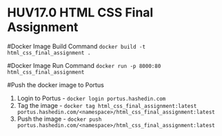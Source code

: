 # HUV17.0 HTML CSS Final Assignment

#Docker Image Build Command
`docker build -t html_css_final_assignment .`

#Docker Image Run Command
`docker run -p 8000:80 html_css_final_assignment`

#Push the docker image to Portus
1. Login to Portus - `docker login portus.hashedin.com`
2. Tag the image - `docker tag html_css_final_assignment:latest portus.hashedin.com/<namespace>/html_css_final_assignment:latest` 
3. Push the image - `docker push portus.hashedin.com/<namespace>/html_css_final_assignment:latest`